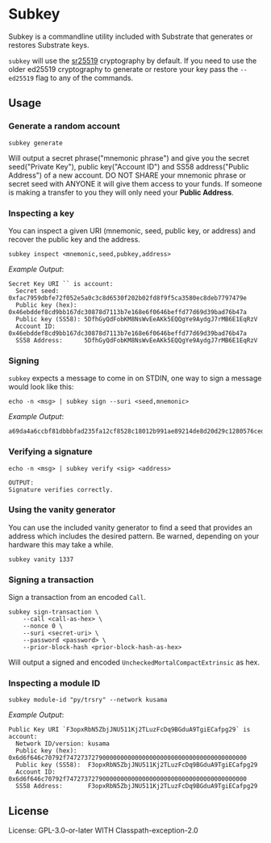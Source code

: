 # Subkey

Subkey is a commandline utility included with Substrate that generates or restores Substrate keys.

`subkey` will use the [sr25519](http://wiki.polkadot.network/en/latest/polkadot/learn/cryptography/#keypairs-and-signing) cryptography by default. If you need to use the older ed25519 cryptography to generate or restore your key pass the `--ed25519` flag to any of the commands.

## Usage

### Generate a random account

    subkey generate

Will output a secret phrase("mnemonic phrase") and give you the secret seed("Private Key"), public key("Account ID") and SS58 address("Public Address") of a new account. DO NOT SHARE your mnemonic phrase or secret seed with ANYONE it will give them access to your funds. If someone is making a transfer to you they will only need your **Public Address**.

### Inspecting a key

You can inspect a given URI (mnemonic, seed, public key, or address) and recover the public key and the address.

    subkey inspect <mnemonic,seed,pubkey,address>

*Example Output*:

    Secret Key URI `` is account:
      Secret seed:       0xfac7959dbfe72f052e5a0c3c8d6530f202b02fd8f9f5ca3580ec8deb7797479e
      Public key (hex):  0x46ebddef8cd9bb167dc30878d7113b7e168e6f0646beffd77d69d39bad76b47a
      Public key (SS58): 5DfhGyQdFobKM8NsWvEeAKk5EQQgYe9AydgJ7rMB6E1EqRzV
      Account ID:        0x46ebddef8cd9bb167dc30878d7113b7e168e6f0646beffd77d69d39bad76b47a
      SS58 Address:      5DfhGyQdFobKM8NsWvEeAKk5EQQgYe9AydgJ7rMB6E1EqRzV

### Signing

`subkey` expects a message to come in on STDIN, one way to sign a message would look like this:

    echo -n <msg> | subkey sign --suri <seed,mnemonic>

*Example Output*:

    a69da4a6ccbf81dbbbfad235fa12cf8528c18012b991ae89214de8d20d29c1280576ced6eb38b7406d1b7e03231df6dd4a5257546ddad13259356e1c3adfb509

### Verifying a signature

    echo -n <msg> | subkey verify <sig> <address>

    OUTPUT:
    Signature verifies correctly.

### Using the vanity generator

You can use the included vanity generator to find a seed that provides an address which includes the desired pattern. Be warned, depending on your hardware this may take a while.

    subkey vanity 1337

### Signing a transaction

Sign a transaction from an encoded `Call`.

    subkey sign-transaction \
        --call <call-as-hex> \
        --nonce 0 \
        --suri <secret-uri> \
        --password <password> \
        --prior-block-hash <prior-block-hash-as-hex>

Will output a signed and encoded `UncheckedMortalCompactExtrinsic` as hex.

### Inspecting a module ID

    subkey module-id "py/trsry" --network kusama

*Example Output*:

    Public Key URI `F3opxRbN5ZbjJNU511Kj2TLuzFcDq9BGduA9TgiECafpg29` is account:
      Network ID/version: kusama
      Public key (hex):   0x6d6f646c70792f74727372790000000000000000000000000000000000000000
      Public key (SS58):  F3opxRbN5ZbjJNU511Kj2TLuzFcDq9BGduA9TgiECafpg29
      Account ID:         0x6d6f646c70792f74727372790000000000000000000000000000000000000000
      SS58 Address:       F3opxRbN5ZbjJNU511Kj2TLuzFcDq9BGduA9TgiECafpg29

## License

License: GPL-3.0-or-later WITH Classpath-exception-2.0
